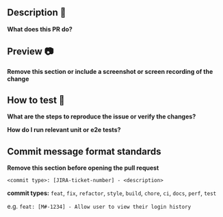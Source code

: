 ## Description 📝

**What does this PR do?**

## Preview 📷

**Remove this section or include a screenshot or screen recording of the change**

## How to test 🧪

**What are the steps to reproduce the issue or verify the changes?**

**How do I run relevant unit or e2e tests?**

## Commit message format standards

**Remove this section before opening the pull request**

`<commit type>: [JIRA-ticket-number] - <description>`

**commit types:** `feat`, `fix`, `refactor`, `style`, `build`, `chore`, `ci`, `docs`, `perf`, `test`
    
e.g. `feat: [M#-1234] - Allow user to view their login history`